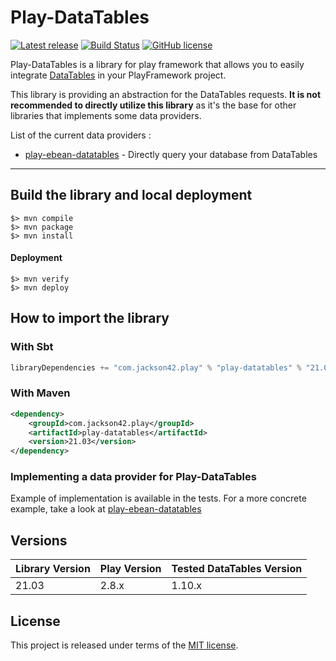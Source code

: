 # Play-DataTables

[![Latest release](https://img.shields.io/github/v/release/PierreAdam/play-datatables)](https://github.com/PierreAdam/play-datatables/releases/latest)
[![Build Status](https://travis-ci.com/PierreAdam/play-datatables.svg?branch=master)](https://travis-ci.com/PierreAdam/play-datatables)
[![GitHub license](https://img.shields.io/github/license/PierreAdam/play-datatables)](https://raw.githubusercontent.com/PierreAdam/play-ebean-datatables/master/LICENSE)

Play-DataTables is a library for play framework that allows you to easily integrate [DataTables](https://datatables.net/) in your PlayFramework project.

This library is providing an abstraction for the DataTables requests. __It is not recommended to directly utilize this library__ as it's the base for other libraries that
implements some data providers.

List of the current data providers :

- [play-ebean-datatables](https://github.com/PierreAdam/play-ebean-datatables) - Directly query your database from DataTables

*****

## Build the library and local deployment

```shell
$> mvn compile
$> mvn package
$> mvn install
```

#### Deployment

```shell
$> mvn verify
$> mvn deploy
```

## How to import the library

### With Sbt

```scala
libraryDependencies += "com.jackson42.play" % "play-datatables" % "21.03"
```

### With Maven

```xml
<dependency>
    <groupId>com.jackson42.play</groupId>
    <artifactId>play-datatables</artifactId>
    <version>21.03</version>
</dependency>
``` 

### Implementing a data provider for Play-DataTables

Example of implementation is available in the tests. For a more concrete example, take a look at [play-ebean-datatables](https://github.com/PierreAdam/play-ebean-datatables)

## Versions

| Library Version | Play Version | Tested DataTables Version  |
|-----------------|--------------|----------------------------|
| 21.03           | 2.8.x        | 1.10.x                     |

## License

This project is released under terms of the [MIT license](https://raw.githubusercontent.com/PierreAdam/play-ebean-datatables/master/LICENSE).
